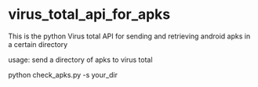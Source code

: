virus_total_api_for_apks
========================

This is the python Virus total API for sending and retrieving android apks  in a certain directory 

usage: send a directory of apks to virus total

python check_apks.py -s  your_dir
